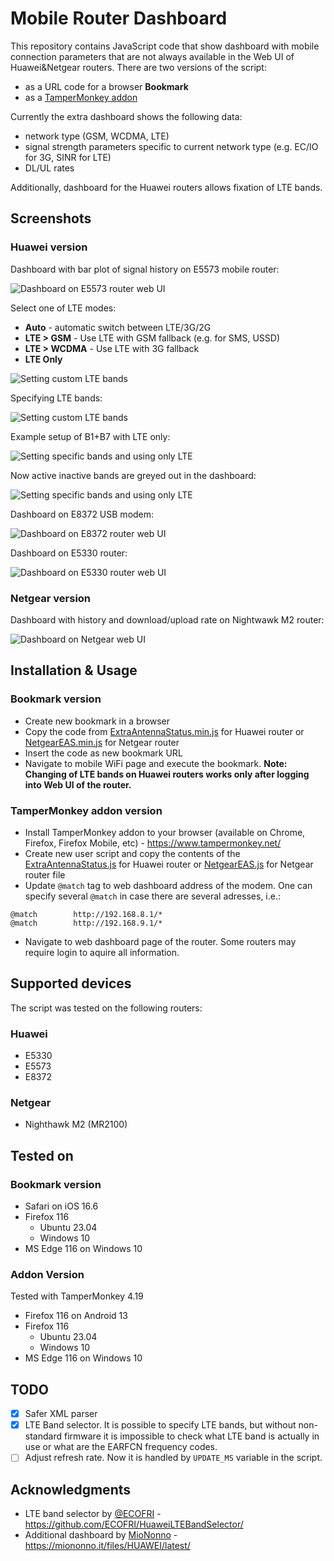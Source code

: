 # Mobile Router Dashboard

This repository contains JavaScript code that show dashboard with mobile connection parameters that are not always available in the Web UI of Huawei&Netgear routers. There are two versions of the script:
* as a URL code for a browser **Bookmark**
* as a [TamperMonkey addon](https://www.tampermonkey.net/)

Currently the extra dashboard shows the following data:
* network type (GSM, WCDMA, LTE)
* signal strength parameters specific to current network type (e.g. EC/IO for 3G, SINR for LTE)
* DL/UL rates

Additionally, dashboard for the Huawei routers allows fixation of LTE bands.

## Screenshots

### Huawei version

Dashboard with bar plot of signal history on E5573 mobile router:

![Dashboard on E5573 router web UI](images/e5573.png)

Select one of LTE modes:

* **Auto** - automatic switch between LTE/3G/2G
* **LTE > GSM** - Use LTE with GSM fallback (e.g. for SMS, USSD)
* **LTE > WCDMA** - Use LTE with 3G fallback
* **LTE Only**

![Setting custom LTE bands](images/e5573_1.png)

Specifying LTE bands:

![Setting custom LTE bands](images/e5573_2.png)

Example setup of B1+B7 with LTE only:

![Setting specific bands and using only LTE](images/e5573_3.png)

Now active inactive bands are greyed out in the dashboard:

![Setting specific bands and using only LTE](images/e5573_5.png)

Dashboard on E8372 USB modem:

![Dashboard on E8372 router web UI](images/e8372.png)

Dashboard on E5330 router:

![Dashboard on E5330 router web UI](images/e5330.png)

### Netgear version

Dashboard with history and download/upload rate on Nightwawk M2 router:

![Dashboard on Netgear web UI](images/mr2100.png)

## Installation & Usage

### Bookmark version

* Create new bookmark in a browser
* Copy the code from [ExtraAntennaStatus.min.js](ExtraAntennaStatus.min.js) for Huawei router or [NetgearEAS.min.js](NetgearEAS.min.js) for Netgear router
* Insert the code as new bookmark URL
* Navigate to mobile WiFi page and execute the bookmark. **Note: Changing of LTE bands on Huawei routers works only after logging into Web UI of the router.**

### TamperMonkey addon version

* Install TamperMonkey addon to your browser (available on Chrome, Firefox, Firefox Mobile, etc) - https://www.tampermonkey.net/
* Create new user script and copy the contents of the [ExtraAntennaStatus.js](ExtraAntennaStatus.js) for Huawei router or [NetgearEAS.js](NetgearEAS.js) for Netgear router file
* Update `@match` tag to web dashboard address of the modem. One can specify several `@match` in case there are several adresses, i.e.:

```
@match        http://192.168.8.1/*
@match        http://192.168.9.1/*
```

* Navigate to web dashboard page of the router. Some routers may require login to aquire all information.

## Supported devices

The script was tested on the following routers:

### Huawei

* E5330
* E5573
* E8372

### Netgear

* Nighthawk M2 (MR2100)

## Tested on

### Bookmark version

* Safari on iOS 16.6
* Firefox 116
  * Ubuntu 23.04
  * Windows 10
* MS Edge 116 on Windows 10

### Addon Version

Tested with TamperMonkey 4.19

* Firefox 116 on Android 13
* Firefox 116
  * Ubuntu 23.04
  * Windows 10
* MS Edge 116 on Windows 10

## TODO

* [x] Safer XML parser
* [x] LTE Band selector. It is possible to specify LTE bands, but without non-standard firmware it is impossible to check what LTE band is actually in use or what are the EARFCN frequency codes.
* [ ] Adjust refresh rate. Now it is handled by `UPDATE_MS` variable in the script.

## Acknowledgments

* LTE band selector by [@ECOFRI](https://github.com/ECOFRI) - https://github.com/ECOFRI/HuaweiLTEBandSelector/
* Additional dashboard by [MioNonno](https://www.youtube.com/@miononno) - https://miononno.it/files/HUAWEI/latest/
